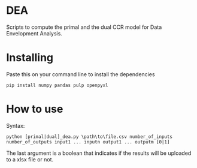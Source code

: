 # DEA

Scripts to compute the primal and the dual CCR model for Data Envelopment Analysis.

# Installing

Paste this on your command line to install the dependencies

```
pip install numpy pandas pulp openpyxl
```

# How to use

Syntax:

```
python [primal|dual]_dea.py \path\to\file.csv number_of_inputs number_of_outputs input1 ... inputn output1 ... outputm [0|1]
```

The last argument is a boolean that indicates if the results will be uploaded to a xlsx file or not.

